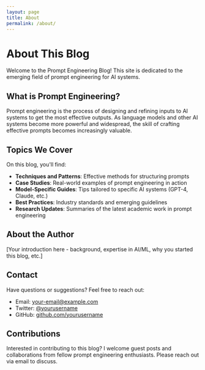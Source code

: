 ```yaml
---
layout: page
title: About
permalink: /about/
---
```


# About This Blog

Welcome to the Prompt Engineering Blog! This site is dedicated to the emerging field of prompt engineering for AI systems.

## What is Prompt Engineering?

Prompt engineering is the process of designing and refining inputs to AI systems to get the most effective outputs. As language models and other AI systems become more powerful and widespread, the skill of crafting effective prompts becomes increasingly valuable.

## Topics We Cover

On this blog, you'll find:

- **Techniques and Patterns**: Effective methods for structuring prompts
- **Case Studies**: Real-world examples of prompt engineering in action
- **Model-Specific Guides**: Tips tailored to specific AI systems (GPT-4, Claude, etc.)
- **Best Practices**: Industry standards and emerging guidelines
- **Research Updates**: Summaries of the latest academic work in prompt engineering

## About the Author

[Your introduction here - background, expertise in AI/ML, why you started this blog, etc.]

## Contact

Have questions or suggestions? Feel free to reach out:

- Email: [your-email@example.com](mailto:your-email@example.com)
- Twitter: [@yourusername](https://twitter.com/yourusername)
- GitHub: [github.com/yourusername](https://github.com/yourusername)

## Contributions

Interested in contributing to this blog? I welcome guest posts and collaborations from fellow prompt engineering enthusiasts. Please reach out via email to discuss.

